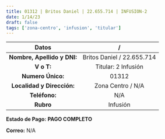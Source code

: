 ```yaml
---
title: 01312 | Britos Daniel | 22.655.714 | INFUSION-2
date: 1/14/23
draft: false
tags: ['zona-centro', 'infusion', 'titular']
---
```


|          **Datos**          |              /             |
|:---------------------------:|:--------------------------:|
| **Nombre, Apellido y DNI:** | Britos Daniel / 22.655.714 |
|          **V o T:**         |     Titular: 2 Infusión    |
|      **Numero Único:**      |            01312           |
|  **Localidad y Dirección:** |      Zona Centro / N/A     |
|        **Teléfono:**        |             N/A            |
|          **Rubro**          |          Infusión          |

**Estado de Pago:** **PAGO COMPLETO**

**Correo:** N/A

